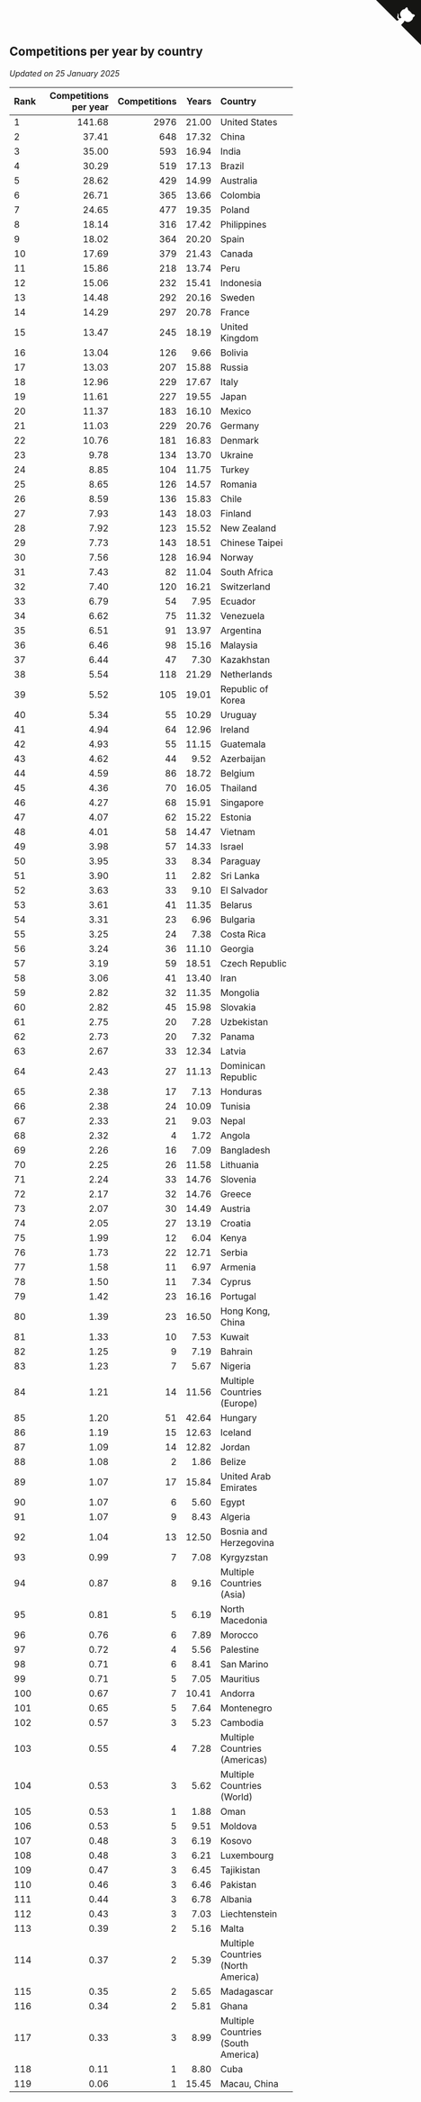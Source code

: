 ## Competitions per year by country

*Updated on 25 January 2025*

| Rank | Competitions per year | Competitions | Years | Country |
| :--- | ---: | ---: | ---: | :--- |
| 1 | 141.68 | 2976 | 21.00 | United States |
| 2 | 37.41 | 648 | 17.32 | China |
| 3 | 35.00 | 593 | 16.94 | India |
| 4 | 30.29 | 519 | 17.13 | Brazil |
| 5 | 28.62 | 429 | 14.99 | Australia |
| 6 | 26.71 | 365 | 13.66 | Colombia |
| 7 | 24.65 | 477 | 19.35 | Poland |
| 8 | 18.14 | 316 | 17.42 | Philippines |
| 9 | 18.02 | 364 | 20.20 | Spain |
| 10 | 17.69 | 379 | 21.43 | Canada |
| 11 | 15.86 | 218 | 13.74 | Peru |
| 12 | 15.06 | 232 | 15.41 | Indonesia |
| 13 | 14.48 | 292 | 20.16 | Sweden |
| 14 | 14.29 | 297 | 20.78 | France |
| 15 | 13.47 | 245 | 18.19 | United Kingdom |
| 16 | 13.04 | 126 | 9.66 | Bolivia |
| 17 | 13.03 | 207 | 15.88 | Russia |
| 18 | 12.96 | 229 | 17.67 | Italy |
| 19 | 11.61 | 227 | 19.55 | Japan |
| 20 | 11.37 | 183 | 16.10 | Mexico |
| 21 | 11.03 | 229 | 20.76 | Germany |
| 22 | 10.76 | 181 | 16.83 | Denmark |
| 23 | 9.78 | 134 | 13.70 | Ukraine |
| 24 | 8.85 | 104 | 11.75 | Turkey |
| 25 | 8.65 | 126 | 14.57 | Romania |
| 26 | 8.59 | 136 | 15.83 | Chile |
| 27 | 7.93 | 143 | 18.03 | Finland |
| 28 | 7.92 | 123 | 15.52 | New Zealand |
| 29 | 7.73 | 143 | 18.51 | Chinese Taipei |
| 30 | 7.56 | 128 | 16.94 | Norway |
| 31 | 7.43 | 82 | 11.04 | South Africa |
| 32 | 7.40 | 120 | 16.21 | Switzerland |
| 33 | 6.79 | 54 | 7.95 | Ecuador |
| 34 | 6.62 | 75 | 11.32 | Venezuela |
| 35 | 6.51 | 91 | 13.97 | Argentina |
| 36 | 6.46 | 98 | 15.16 | Malaysia |
| 37 | 6.44 | 47 | 7.30 | Kazakhstan |
| 38 | 5.54 | 118 | 21.29 | Netherlands |
| 39 | 5.52 | 105 | 19.01 | Republic of Korea |
| 40 | 5.34 | 55 | 10.29 | Uruguay |
| 41 | 4.94 | 64 | 12.96 | Ireland |
| 42 | 4.93 | 55 | 11.15 | Guatemala |
| 43 | 4.62 | 44 | 9.52 | Azerbaijan |
| 44 | 4.59 | 86 | 18.72 | Belgium |
| 45 | 4.36 | 70 | 16.05 | Thailand |
| 46 | 4.27 | 68 | 15.91 | Singapore |
| 47 | 4.07 | 62 | 15.22 | Estonia |
| 48 | 4.01 | 58 | 14.47 | Vietnam |
| 49 | 3.98 | 57 | 14.33 | Israel |
| 50 | 3.95 | 33 | 8.34 | Paraguay |
| 51 | 3.90 | 11 | 2.82 | Sri Lanka |
| 52 | 3.63 | 33 | 9.10 | El Salvador |
| 53 | 3.61 | 41 | 11.35 | Belarus |
| 54 | 3.31 | 23 | 6.96 | Bulgaria |
| 55 | 3.25 | 24 | 7.38 | Costa Rica |
| 56 | 3.24 | 36 | 11.10 | Georgia |
| 57 | 3.19 | 59 | 18.51 | Czech Republic |
| 58 | 3.06 | 41 | 13.40 | Iran |
| 59 | 2.82 | 32 | 11.35 | Mongolia |
| 60 | 2.82 | 45 | 15.98 | Slovakia |
| 61 | 2.75 | 20 | 7.28 | Uzbekistan |
| 62 | 2.73 | 20 | 7.32 | Panama |
| 63 | 2.67 | 33 | 12.34 | Latvia |
| 64 | 2.43 | 27 | 11.13 | Dominican Republic |
| 65 | 2.38 | 17 | 7.13 | Honduras |
| 66 | 2.38 | 24 | 10.09 | Tunisia |
| 67 | 2.33 | 21 | 9.03 | Nepal |
| 68 | 2.32 | 4 | 1.72 | Angola |
| 69 | 2.26 | 16 | 7.09 | Bangladesh |
| 70 | 2.25 | 26 | 11.58 | Lithuania |
| 71 | 2.24 | 33 | 14.76 | Slovenia |
| 72 | 2.17 | 32 | 14.76 | Greece |
| 73 | 2.07 | 30 | 14.49 | Austria |
| 74 | 2.05 | 27 | 13.19 | Croatia |
| 75 | 1.99 | 12 | 6.04 | Kenya |
| 76 | 1.73 | 22 | 12.71 | Serbia |
| 77 | 1.58 | 11 | 6.97 | Armenia |
| 78 | 1.50 | 11 | 7.34 | Cyprus |
| 79 | 1.42 | 23 | 16.16 | Portugal |
| 80 | 1.39 | 23 | 16.50 | Hong Kong, China |
| 81 | 1.33 | 10 | 7.53 | Kuwait |
| 82 | 1.25 | 9 | 7.19 | Bahrain |
| 83 | 1.23 | 7 | 5.67 | Nigeria |
| 84 | 1.21 | 14 | 11.56 | Multiple Countries (Europe) |
| 85 | 1.20 | 51 | 42.64 | Hungary |
| 86 | 1.19 | 15 | 12.63 | Iceland |
| 87 | 1.09 | 14 | 12.82 | Jordan |
| 88 | 1.08 | 2 | 1.86 | Belize |
| 89 | 1.07 | 17 | 15.84 | United Arab Emirates |
| 90 | 1.07 | 6 | 5.60 | Egypt |
| 91 | 1.07 | 9 | 8.43 | Algeria |
| 92 | 1.04 | 13 | 12.50 | Bosnia and Herzegovina |
| 93 | 0.99 | 7 | 7.08 | Kyrgyzstan |
| 94 | 0.87 | 8 | 9.16 | Multiple Countries (Asia) |
| 95 | 0.81 | 5 | 6.19 | North Macedonia |
| 96 | 0.76 | 6 | 7.89 | Morocco |
| 97 | 0.72 | 4 | 5.56 | Palestine |
| 98 | 0.71 | 6 | 8.41 | San Marino |
| 99 | 0.71 | 5 | 7.05 | Mauritius |
| 100 | 0.67 | 7 | 10.41 | Andorra |
| 101 | 0.65 | 5 | 7.64 | Montenegro |
| 102 | 0.57 | 3 | 5.23 | Cambodia |
| 103 | 0.55 | 4 | 7.28 | Multiple Countries (Americas) |
| 104 | 0.53 | 3 | 5.62 | Multiple Countries (World) |
| 105 | 0.53 | 1 | 1.88 | Oman |
| 106 | 0.53 | 5 | 9.51 | Moldova |
| 107 | 0.48 | 3 | 6.19 | Kosovo |
| 108 | 0.48 | 3 | 6.21 | Luxembourg |
| 109 | 0.47 | 3 | 6.45 | Tajikistan |
| 110 | 0.46 | 3 | 6.46 | Pakistan |
| 111 | 0.44 | 3 | 6.78 | Albania |
| 112 | 0.43 | 3 | 7.03 | Liechtenstein |
| 113 | 0.39 | 2 | 5.16 | Malta |
| 114 | 0.37 | 2 | 5.39 | Multiple Countries (North America) |
| 115 | 0.35 | 2 | 5.65 | Madagascar |
| 116 | 0.34 | 2 | 5.81 | Ghana |
| 117 | 0.33 | 3 | 8.99 | Multiple Countries (South America) |
| 118 | 0.11 | 1 | 8.80 | Cuba |
| 119 | 0.06 | 1 | 15.45 | Macau, China |


<a href="https://github.com/JustinTimeCuber/wca_statistics" class="github-corner" aria-label="View source on Github"><svg width="80" height="80" viewBox="0 0 250 250" style="fill:#151513; color:#fff; position: absolute; top: 0; border: 0; right: 0;" aria-hidden="true"><path d="M0,0 L115,115 L130,115 L142,142 L250,250 L250,0 Z"></path><path d="M128.3,109.0 C113.8,99.7 119.0,89.6 119.0,89.6 C122.0,82.7 120.5,78.6 120.5,78.6 C119.2,72.0 123.4,76.3 123.4,76.3 C127.3,80.9 125.5,87.3 125.5,87.3 C122.9,97.6 130.6,101.9 134.4,103.2" fill="currentColor" style="transform-origin: 130px 106px;" class="octo-arm"></path><path d="M115.0,115.0 C114.9,115.1 118.7,116.5 119.8,115.4 L133.7,101.6 C136.9,99.2 139.9,98.4 142.2,98.6 C133.8,88.0 127.5,74.4 143.8,58.0 C148.5,53.4 154.0,51.2 159.7,51.0 C160.3,49.4 163.2,43.6 171.4,40.1 C171.4,40.1 176.1,42.5 178.8,56.2 C183.1,58.6 187.2,61.8 190.9,65.4 C194.5,69.0 197.7,73.2 200.1,77.6 C213.8,80.2 216.3,84.9 216.3,84.9 C212.7,93.1 206.9,96.0 205.4,96.6 C205.1,102.4 203.0,107.8 198.3,112.5 C181.9,128.9 168.3,122.5 157.7,114.1 C157.9,116.9 156.7,120.9 152.7,124.9 L141.0,136.5 C139.8,137.7 141.6,141.9 141.8,141.8 Z" fill="currentColor" class="octo-body"></path></svg></a><style>.github-corner:hover .octo-arm{animation:octocat-wave 560ms ease-in-out}@keyframes octocat-wave{0%,100%{transform:rotate(0)}20%,60%{transform:rotate(-25deg)}40%,80%{transform:rotate(10deg)}}@media (max-width:500px){.github-corner:hover .octo-arm{animation:none}.github-corner .octo-arm{animation:octocat-wave 560ms ease-in-out}}</style>
